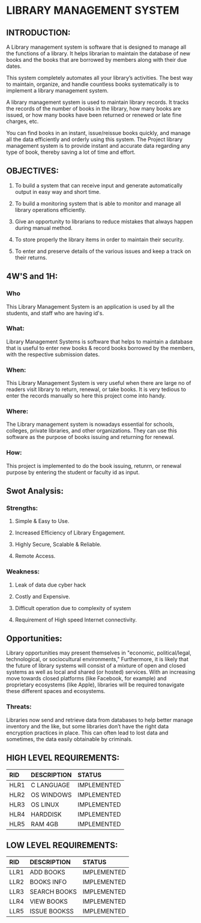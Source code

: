 # **LIBRARY MANAGEMENT SYSTEM**

## INTRODUCTION:

A Library management system is software that is designed to manage all the functions of a library. It helps librarian to maintain the database of new books and the books that are borrowed by members along with their due dates.

This system completely automates all your library’s activities. The best way to maintain, organize, and handle countless books systematically is to implement a library management system.

A library management system is used to maintain library records. It tracks the records of the number of books in the library, how many books are issued, or how many books have been returned or renewed or late fine charges, etc.

You can find books in an instant, issue/reissue books quickly, and manage all the data efficiently and orderly using this system. The Project  library management system is to provide instant and accurate data regarding any type of book, thereby saving a lot of time and effort.

## OBJECTIVES:

1) To build a system that can receive input and generate automatically output in easy way and short time.

2) To build a monitoring system that is able to monitor and manage all library operations efficiently.

3) Give an opportunity to librarians to reduce mistakes that always happen during manual method.

4) To store properly the library items in order to maintain their security.

5) To enter and preserve details of the various issues and keep a track on their returns.

## **4W'S and 1H:**

### Who
This Library Management System is an application is used by all the students, and staff who are having id's.

### What:
Library Management Systems is software that helps to maintain a database that is useful to enter new books & record books borrowed by the members, with the respective submission dates.

### When:
This Library Management System is very useful when there are large no of readers visit library to return, renewal, or take books. It is very tedious to enter the records manually so here this project come into handy.

### Where:
The Library management system is nowadays essential for schools, colleges, private libraries, and other organizations. They can use this software as the purpose of books issuing and returning for renewal.

### How:
This project is implemented to do the book issuing, retunrn, or renewal purpose by entering the student or faculty id as input.

## **Swot Analysis:**

### Strengths:
1) Simple & Easy to Use.

2) Increased Efficiency of Library Engagement.

3) Highly Secure, Scalable & Reliable. 

4) Remote Access.

### Weakness:
1) Leak of data due cyber hack 

2) Costly and Expensive.

3) Difficult operation due to complexity of system

4) Requirement of High speed Internet connectivity.

## Opportunities:
 Library opportunities may present themselves in "economic, political/legal, technological, or sociocultural environments," Furthermore, it is likely that the future of library systems will consist of a mixture of open and closed systems as well as local and shared (or hosted) services. With an increasing move towards closed platforms (like Facebook, for example) and proprietary ecosystems (like Apple), libraries will be required tonavigate these different spaces and ecosystems.

### Threats:
Libraries now send and retrieve data from databases to help better manage inventory and the like, but some libraries don’t have the right data encryption practices in place. This can often lead to lost data and sometimes, the data easily obtainable by criminals.

## HIGH LEVEL REQUIREMENTS:

|RID|DESCRIPTION|STATUS|
|:--|:----------|:-----|
|HLR1|C LANGUAGE|IMPLEMENTED|
|HLR2|OS WINDOWS|IMPLEMENTED|
|HLR3|OS LINUX|IMPLEMENTED|
|HLR4|HARDDISK|IMPLEMENTED|
|HLR5|RAM 4GB|IMPLEMENTED|

## LOW LEVEL REQUIREMENTS:

|RID|DESCRIPTION|STATUS|
|:--|:----------|:-----|
|LLR1|ADD BOOKS|IMPLEMENTED|
|LLR2|BOOKS INFO|IMPLEMENTED|
|LLR3|SEARCH BOOKS|IMPLEMENTED|
|LLR4|VIEW BOOKS|IMPLEMENTED|
|LLR5|ISSUE BOOKSS|IMPLEMENTED|





